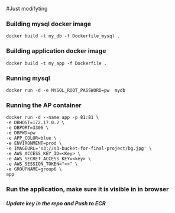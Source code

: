 #Just modifyting 
### Building mysql docker image 
```docker build -t my_db -f Dockerfile_mysql . ```

### Building application docker image 
```docker build -t my_app -f Dockerfile . ```

### Running mysql
```docker run -d -e MYSQL_ROOT_PASSWORD=pw  mydb```





### Running the AP container
```
docker run -d --name app -p 81:81 \
-e DBHOST=172.17.0.2 \
-e DBPORT=3306 \
-e DBPWD=pw
-e APP_COLOR=blue \
-e ENVIRONMENT=prod \
-e IMAGEURL='s3://s3-bucket-for-final-project/bg.jpg' \
-e AWS_ACCESS_KEY_ID=<Key> \
-e AWS_SECRET_ACCESS_KEY=<key> \
-e AWS_SESSION_TOKEN="<>" \
-e GROUPNAME=group6 \
app
```
### Run the application, make sure it is visible in in browser


##### Update key in the repo and Push to ECR
